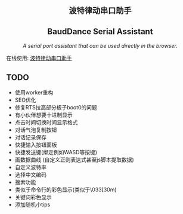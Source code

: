 <p >
    <h2 align="center">波特律动串口助手</h2>
    <h2 align="center">BaudDance Serial Assistant</h2>
</p>
<p align="center">
    <em>A serial port assistant that can be used directly in the browser.</em>
</p>

在线使用: [波特律动串口助手](https://serial.keysking.com/)
## TODO
- 使用worker重构
- SEO优化
- 修复RTS拉高部分板子boot0的问题
- 有小伙伴想要十进制显示
- 点击时间切换时间显示格式
- 对话气泡复制按钮
- 对话记录保存
- 快捷输入按钮面板
- 快捷发送键(绑定例如WASD等按键)
- 画数据曲线 (自定义正则表达式甚至js脚本提取数据)
- 自定义波特率
- 选择中文编码
- 搜索功能
- 类似于命令行的彩色显示(类似于\033[30m)
- 关键词彩色显示
- 添加随机小tips